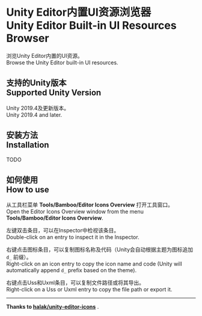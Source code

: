 # Unity Editor内置UI资源浏览器<br/>Unity Editor Built-in UI Resources Browser

浏览Unity Editor内置的UI资源。<br/>
Browse the Unity Editor built-in UI resources.

## 支持的Unity版本<br/>Supported Unity Version

Unity 2019.4及更新版本。<br/>
Unity 2019.4 and later.

## 安装方法<br/>Installation

TODO

<!--

[![openupm](https://img.shields.io/npm/v/com.greenbamboogames.builtinuiresbrowser?label=openupm&registry_uri=https://package.openupm.com)](https://openupm.com/packages/com.greenbamboogames.builtinuiresbrowser/)

从 [OpenUPM](https://openupm.com/packages/com.greenbamboogames.builtinuiresbrowser) 安装此插件，或者直接克隆此仓库到项目中。
Install this package via [OpenUPM](https://openupm.com/packages/com.greenbamboogames.builtinuiresbrowser), or clone this repository directly into the Packages folder of your project.

-->

## 如何使用<br/>How to use

从工具栏菜单 **Tools/Bamboo/Editor Icons Overview** 打开工具窗口。<br/>
Open the Editor Icons Overview window from the menu **Tools/Bamboo/Editor Icons Overview**.

左键双击条目，可以在Inspector中检视该条目。<br/>
Double-click on an entry to inspect it in the Inspector.

右键点击图标条目，可以复制图标名称及代码（Unity会自动根据主题为图标追加 `d_` 前缀）。<br/>
Right-click on an icon entry to copy the icon name and code (Unity will automatically append `d_` prefix based on the theme).

右键点击Uss和Uxml条目，可以复制文件路径或将其导出。<br/>
Right-click on a Uss or Uxml entry to copy the file path or export it.

---

**Thanks to [halak/unity-editor-icons](https://github.com/halak/unity-editor-icons)** .
